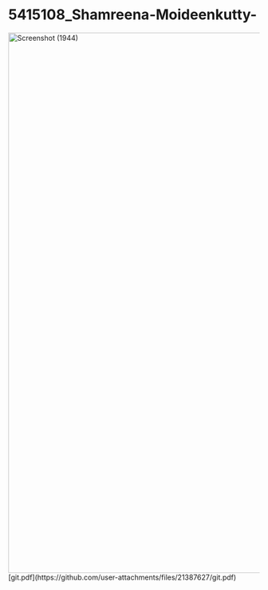 # 5415108_Shamreena-Moideenkutty-
<img width="1920" height="1080" alt="Screenshot (1944)" src="https://github.com/user-attachments/assets/9b575dfb-309f-4fc8-9e52-6e309b0d3fd1" />
[git.pdf](https://github.com/user-attachments/files/21387627/git.pdf)
